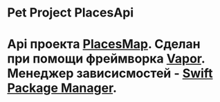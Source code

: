 # ****Pet Project PlacesApi****

# Api проекта [PlacesMap](https://github.com/Fa1zer/PlacesMap). Сделан при помощи фреймворка [Vapor](https://github.com/vapor/vapor). Менеджер зависисмостей - [Swift Package Manager](https://github.com/apple/swift-package-manager).